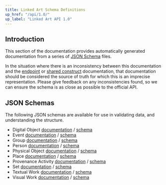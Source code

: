```yaml
---
title: Linked Art Schema Definitions
up_href: "/api/1.0/"
up_label: "Linked Art API 1.0"
---
```




## Introduction

This section of the documentation provides automatically generated documentation from a series of [JSON Schema](https://json-schema.org/) files.

In the situation where there is an inconsistency between this documentation and the [endpoint](../endpoint/) or [shared construct](../shared/) documentation, that documentation should be considered the source of truth for which this is an imprecise representation. Please give feedback on any inconsistencies found, so we can ensure the schema is as close as possible to the official API.

## JSON Schemas

The following JSON schemas are available for use in validating data, and understanding the structure.

* Digital Object [documentation](digital) / [schema](../schema/digital.json)
* Event [documentation](event) / [schema](../schema/event.json) 
* Group [documentation](group) / [schema](../schema/group.json)
* Person [documentation](person) / [schema](../schema/person.json)
* Physical Object [documentation](object) / [schema](../schema/object.json)
* Place [documentation](place) / [schema](../schema/place.json)
* Provenance Activity [documentation](provenance) / [schema](../schema/provenance.json)
* Set [documentation](set) / [schema](../schema/set.json)
* Textual Work [documentation](text) / [schema](../schema/text.json)
* Visual Work [documentation](image) / [schema](../schema/image.json)

